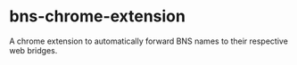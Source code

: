 # bns-chrome-extension
A chrome extension to automatically forward BNS names to their respective web bridges.
